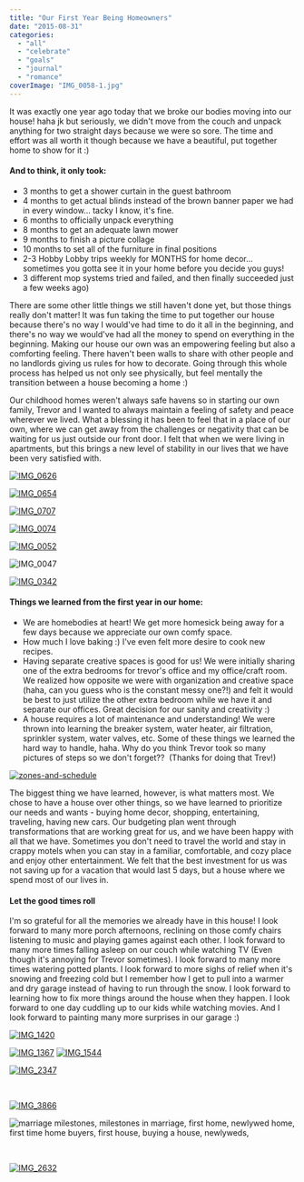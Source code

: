 ```yaml
---
title: "Our First Year Being Homeowners"
date: "2015-08-31"
categories: 
  - "all"
  - "celebrate"
  - "goals"
  - "journal"
  - "romance"
coverImage: "IMG_0058-1.jpg"
---
```


It was exactly one year ago today that we broke our bodies moving into our house! haha jk but seriously, we didn't move from the couch and unpack anything for two straight days because we were so sore. The time and effort was all worth it though because we have a beautiful, put together home to show for it :)

#### And to think, it only took:

- 3 months to get a shower curtain in the guest bathroom
- 4 months to get actual blinds instead of the brown banner paper we had in every window... tacky I know, it's fine.
- 6 months to officially unpack everything
- 8 months to get an adequate lawn mower
- 9 months to finish a picture collage
- 10 months to set all of the furniture in final positions
- 2-3 Hobby Lobby trips weekly for MONTHS for home decor... sometimes you gotta see it in your home before you decide you guys!
- 3 different mop systems tried and failed, and then finally succeeded just a few weeks ago)

There are some other little things we still haven't done yet, but those things really don't matter! It was fun taking the time to put together our house because there's no way I would've had time to do it all in the beginning, and there's no way we would've had all the money to spend on everything in the beginning. Making our house our own was an empowering feeling but also a comforting feeling. There haven't been walls to share with other people and no landlords giving us rules for how to decorate. Going through this whole process has helped us not only see physically, but feel mentally the transition between a house becoming a home :)

Our childhood homes weren't always safe havens so in starting our own family, Trevor and I wanted to always maintain a feeling of safety and peace wherever we lived. What a blessing it has been to feel that in a place of our own, where we can get away from the challenges or negativity that can be waiting for us just outside our front door. I felt that when we were living in apartments, but this brings a new level of stability in our lives that we have been very satisfied with.

[![IMG_0626](images/IMG_0626.jpg)](http://freshlymarried.com/wp-content/uploads/2015/08/IMG_0626.jpg)

[![IMG_0654](images/IMG_0654.jpg)](http://freshlymarried.com/wp-content/uploads/2015/08/IMG_0654.jpg)

[![IMG_0707](images/IMG_0707.jpg)](http://freshlymarried.com/wp-content/uploads/2015/08/IMG_0707.jpg)

[![IMG_0074](images/IMG_0074.jpg)](http://freshlymarried.com/wp-content/uploads/2015/08/IMG_0074.jpg)

[![IMG_0052](images/IMG_0052.jpg)](http://freshlymarried.com/wp-content/uploads/2015/08/IMG_0052.jpg)

![IMG_0047](images/IMG_0047.jpg)

[![IMG_0342](images/IMG_0342.jpg)](http://freshlymarried.com/wp-content/uploads/2015/08/IMG_0342.jpg)

#### Things we learned from the first year in our home:

- We are homebodies at heart! We get more homesick being away for a few days because we appreciate our own comfy space.
- How much I love baking :) I've even felt more desire to cook new recipes.
- Having separate creative spaces is good for us! We were initially sharing one of the extra bedrooms for trevor's office and my office/craft room. We realized how opposite we were with organization and creative space (haha, can you guess who is the constant messy one?!) and felt it would be best to just utilize the other extra bedroom while we have it and separate our offices. Great decision for our sanity and creativity :)
- A house requires a lot of maintenance and understanding! We were thrown into learning the breaker system, water heater, air filtration, sprinkler system, water valves, etc. Some of these things we learned the hard way to handle, haha. Why do you think Trevor took so many pictures of steps so we don't forget??  (Thanks for doing that Trev!)

[![zones-and-schedule](images/zones-and-schedule-300x217.jpg)](http://freshlymarried.com/wp-content/uploads/2015/08/zones-and-schedule.jpg)

The biggest thing we have learned, however, is what matters most. We chose to have a house over other things, so we have learned to prioritize our needs and wants - buying home decor, shopping, entertaining, traveling, having new cars. Our budgeting plan went through transformations that are working great for us, and we have been happy with all that we have. Sometimes you don't need to travel the world and stay in crappy motels when you can stay in a familiar, comfortable, and cozy place and enjoy other entertainment. We felt that the best investment for us was not saving up for a vacation that would last 5 days, but a house where we spend most of our lives in.

#### Let the good times roll

I'm so grateful for all the memories we already have in this house! I look forward to many more porch afternoons, reclining on those comfy chairs listening to music and playing games against each other. I look forward to many more times falling asleep on our couch while watching TV (Even though it's annoying for Trevor sometimes). I look forward to many more times watering potted plants. I look forward to more sighs of relief when it's snowing and freezing cold but I remember how I get to pull into a warmer and dry garage instead of having to run through the snow. I look forward to learning how to fix more things around the house when they happen. I look forward to one day cuddling up to our kids while watching movies. And I look forward to painting many more surprises in our garage :)

[![IMG_1420](images/IMG_1420.jpg)](http://freshlymarried.com/wp-content/uploads/2015/08/IMG_1420.jpg)

[![IMG_1367](images/IMG_1367.jpg)](http://freshlymarried.com/wp-content/uploads/2015/08/IMG_1367.jpg) [](http://freshlymarried.com/wp-content/uploads/2015/08/IMG_00781.jpg)[![IMG_1544](images/IMG_1544.jpg)](http://freshlymarried.com/wp-content/uploads/2015/08/IMG_1544.jpg)

[![IMG_2347](images/IMG_2347-e1453182736170.jpg)](http://freshlymarried.com/wp-content/uploads/2015/08/IMG_2347.jpg)

 

[![IMG_3866](images/IMG_3866.jpg)](http://freshlymarried.com/wp-content/uploads/2015/08/IMG_3866.jpg)

![marriage milestones, milestones in marriage, first home, newlywed home, first time home buyers, first house, buying a house, newlyweds,](images/IMG_0078-1.jpg)

 

[![IMG_2632](images/IMG_2632.jpg)](http://freshlymarried.com/wp-content/uploads/2015/08/IMG_2632.jpg)
